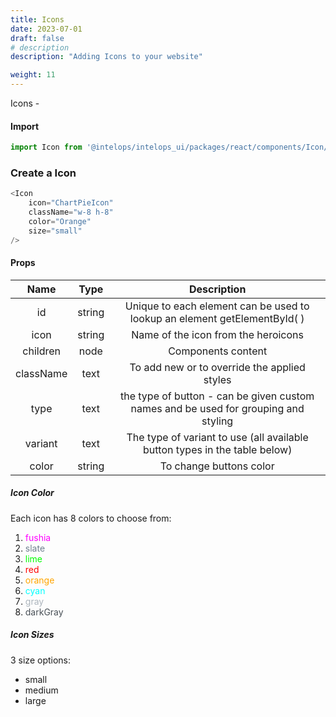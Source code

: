 ```yaml
---
title: Icons
date: 2023-07-01
draft: false
# description
description: "Adding Icons to your website"

weight: 11
---
```


Icons - 

#### Import 
```js
import Icon from '@intelops/intelops_ui/packages/react/components/Icon/src';
```

### Create a Icon
```js
<Icon
    icon="ChartPieIcon"
    className="w-8 h-8"
    color="Orange"
    size="small"
/>
```

#### Props

| **Name**    |  **Type**   |**Description**       |
| :----:      |    :----:   |    :----:            |
| id          | string      | Unique to each element can be used to lookup an element getElementById( ) |
| icon        | string      | Name of the icon from the heroicons   |
| children    | node        | Components content   |
| className   | text        | To add new or to override the applied styles  |
| type        | text        | the type of button - can be given custom names and be used for grouping and styling |
| variant     | text        | The type of variant to use (all available button types in the table below)
| color       | string      | To change buttons color |

##### Icon Color
Each icon has 8 colors to choose from:

1. <span style="color: #FF00FF">fushia</span>
2. <span style="color: #708090">slate</span>
3. <span style="color: lime">lime</span>
4. <span style="color: red">red</span>
5. <span style="color: orange">orange</span>
6. <span style="color: cyan">cyan</span>
7. <span style="color: #adb5bd">gray</span> 
8. <span style="color: #495057">darkGray</span>

##### Icon Sizes
3 size options: 
- small
- medium
- large